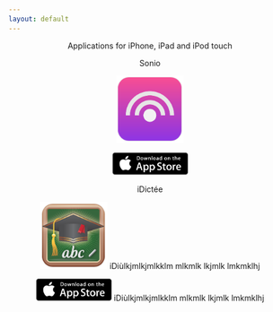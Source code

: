 ```yaml
---
layout: default
---
```

<p align="center">
Applications for iPhone, iPad and iPod touch
</p>

<!--
<p align="center">
<iframe width="560" height="315" src="https://www.youtube.com/embed/AowatUuvRz0?autoplay=1" frameborder="0" allowfullscreen></iframe>
</p>
-->

<p align="center">
Sonio
</p>
<p  align="center" style="display: block;">
<img src="/images/Sonio-Logo.png" alt="Sonio" title="Sonio" style="width: 120px; height: 120px;"/> 

</p>
<p  align="center" style="display: block;">
<img src="/images/App-Store-Badge.png" alt="Download on the App Store" title="Download on the App Store" style="width: 135px; height: 40px;"/> 
</p>

<p align="center">
iDictée
</p>
<p align="center">
<img src="/images/iDictee-Logo.png" alt="Sonio" title="Sonio" style="width: 120px; height: 120px;"/>
iDiùlkjmlkjmlkklm mlkmlk lkjmlk lmkmklhj 
</p>

<p align="center">
<img src="/images/App-Store-Badge.png" alt="Download on the App Store" title="Download on the App Store" style="width: 135px; height: 40px;"/> 
iDiùlkjmlkjmlkklm mlkmlk lkjmlk lmkmklhj 
</p>
